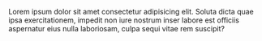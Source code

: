 Lorem ipsum dolor sit amet consectetur adipisicing elit. Soluta dicta quae ipsa exercitationem, impedit non iure
nostrum inser labore est officiis aspernatur eius nulla laboriosam, culpa sequi vitae rem suscipit?
